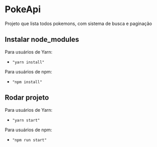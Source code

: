 # PokeApi
Projeto que lista todos pokemons, com sistema de busca e paginação

## Instalar node_modules

Para usuários de Yarn:
* `"yarn install"`

Para usuários de npm:
* `"npm install"`


## Rodar projeto

Para usuários de Yarn:
* `"yarn start"`

Para usuários de npm:
* `"npm run start"`
